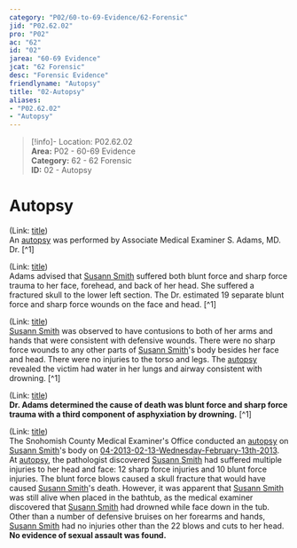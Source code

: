 ```yaml
---  
category: "P02/60-to-69-Evidence/62-Forensic"  
jid: "P02.62.02"  
pro: "P02"  
ac: "62"  
id: "02"  
jarea: "60-69 Evidence"  
jcat: "62 Forensic"  
desc: "Forensic Evidence"  
friendlyname: "Autopsy"  
title: "02-Autopsy"  
aliases:   
- "P02.62.02"  
- "Autopsy"  
---  
```

>[!info]- Location: P02.62.02  
>**Area:** P02 - 60-69 Evidence  
>**Category:** 62 - 62 Forensic  
>**ID:** 02 - Autopsy  
  
# Autopsy  
  
(Link: [title](../../20-to-29-Case-Files/21-File-Notes/08-Prosecutor_s-Version-of-Events.md))  
An [autopsy](../../60-to-69-Evidence/62-Forensic/02-Autopsy.md) was performed by Associate Medical Examiner S. Adams, MD. Dr. [^1]  
  
(Link: [title](../../20-to-29-Case-Files/21-File-Notes/08-Prosecutor_s-Version-of-Events.md))  
Adams advised that [Susann Smith](../../70-to-79-People/71-Victims/02-Susann-Smith.md) suffered both blunt force and sharp force trauma to her face, forehead, and back of her head. She suffered a fractured skull to the lower left section. The Dr. estimated 19 separate blunt force and sharp force wounds on the face and head. [^1]  
  
(Link: [title](../../20-to-29-Case-Files/21-File-Notes/08-Prosecutor_s-Version-of-Events.md))  
[Susann Smith](../../70-to-79-People/71-Victims/02-Susann-Smith.md) was observed to have contusions to both of her arms and hands that were consistent with defensive wounds. There were no sharp force wounds to any other parts of [Susann Smith](../../70-to-79-People/71-Victims/02-Susann-Smith.md)'s body besides her face and head. There were no injuries to the torso and legs. The [autopsy](../../60-to-69-Evidence/62-Forensic/02-Autopsy.md) revealed the victim had water in her lungs and airway consistent with drowning. [^1]  
  
(Link: [title](../../20-to-29-Case-Files/21-File-Notes/08-Prosecutor_s-Version-of-Events.md))  
**Dr. Adams determined the cause of death was blunt force and sharp force trauma with a third component of asphyxiation by drowning.** [^1]  
  
(Link: [title](../../20-to-29-Case-Files/21-File-Notes/03-Affidavit.md))  
The Snohomish County Medical Examiner's Office conducted an [autopsy](../../60-to-69-Evidence/62-Forensic/02-Autopsy.md) on [Susann Smith](../../70-to-79-People/71-Victims/02-Susann-Smith.md)'s body on [04-2013-02-13-Wednesday-February-13th-2013](../../10-to-19-Case-Dates/12-Crime-Dates/04-2013-02-13-Wednesday-February-13th-2013.md). At [autopsy](../../60-to-69-Evidence/62-Forensic/02-Autopsy.md), the pathologist discovered [Susann Smith](../../70-to-79-People/71-Victims/02-Susann-Smith.md) had suffered multiple injuries to her head and face: 12 sharp force injuries and 10 blunt force injuries. The blunt force blows caused a skull fracture that would have caused [Susann Smith](../../70-to-79-People/71-Victims/02-Susann-Smith.md)'s death. However, it was apparent that [Susann Smith](../../70-to-79-People/71-Victims/02-Susann-Smith.md) was still alive when placed in the bathtub, as the medical examiner discovered that [Susann Smith](../../70-to-79-People/71-Victims/02-Susann-Smith.md) had drowned while face down in the tub. Other than a number of defensive bruises on her forearms and hands, [Susann Smith](../../70-to-79-People/71-Victims/02-Susann-Smith.md) had no injuries other than the 22 blows and cuts to her head. **No evidence of sexual assault was found.**  
